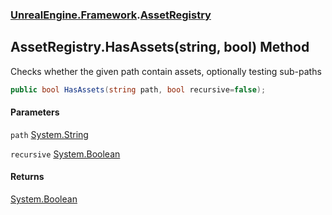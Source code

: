 ### [UnrealEngine.Framework](./UnrealEngine-Framework.md 'UnrealEngine.Framework').[AssetRegistry](./AssetRegistry.md 'UnrealEngine.Framework.AssetRegistry')
## AssetRegistry.HasAssets(string, bool) Method
Checks whether the given path contain assets, optionally testing sub-paths  
```csharp
public bool HasAssets(string path, bool recursive=false);
```
#### Parameters
<a name='UnrealEngine-Framework-AssetRegistry-HasAssets(string_bool)-path'></a>
`path` [System.String](https://docs.microsoft.com/en-us/dotnet/api/System.String 'System.String')  
  
<a name='UnrealEngine-Framework-AssetRegistry-HasAssets(string_bool)-recursive'></a>
`recursive` [System.Boolean](https://docs.microsoft.com/en-us/dotnet/api/System.Boolean 'System.Boolean')  
  
#### Returns
[System.Boolean](https://docs.microsoft.com/en-us/dotnet/api/System.Boolean 'System.Boolean')  
